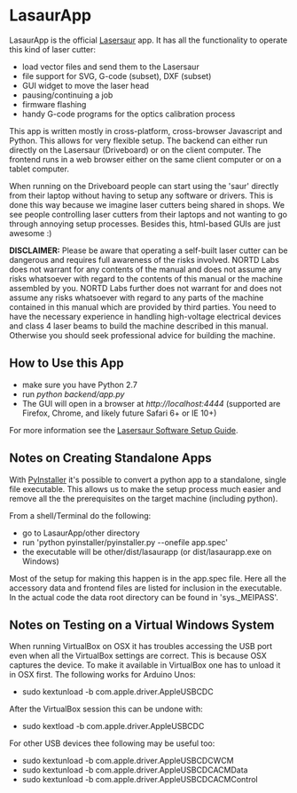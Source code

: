 LasaurApp
=========

LasaurApp is the official [Lasersaur](http://lasersaur.com) app. It
has all the functionality to operate this kind of laser cutter:

- load vector files and send them to the Lasersaur
- file support for SVG, G-code (subset), DXF (subset)
- GUI widget to move the laser head
- pausing/continuing a job
- firmware flashing
- handy G-code programs for the optics calibration process

This app is written mostly in cross-platform, cross-browser Javascript
and Python. This allows for very flexible setup. The backend can
either run directly on the Lasersaur (Driveboard) or on the client
computer. The frontend runs in a web browser either on the same client
computer or on a tablet computer.

When running on the Driveboard people can start using the 'saur'
directly from their laptop without having to setup any software or
drivers. This is done this way because we imagine laser cutters being
shared in shops. We see people controlling laser cutters from their
laptops and not wanting to go through annoying setup
processes. Besides this, html-based GUIs are just awesome :)

**DISCLAIMER:** Please be aware that operating a self-built laser
  cutter can be dangerous and requires full awareness of the risks
  involved. NORTD Labs does not warrant for any contents of the manual
  and does not assume any risks whatsoever with regard to the contents
  of this manual or the machine assembled by you. NORTD Labs further
  does not warrant for and does not assume any risks whatsoever with
  regard to any parts of the machine contained in this manual which
  are provided by third parties. You need to have the necessary
  experience in handling high-voltage electrical devices and class 4
  laser beams to build the machine described in this manual. Otherwise
  you should seek professional advice for building the machine.


How to Use this App
-------------------


* make sure you have Python 2.7
* run *python backend/app.py*
* The GUI will open in a browser at *http://localhost:4444*
  (supported are Firefox, Chrome, and likely future Safari 6+ or IE 10+)

For more information see the [Lasersaur Software Setup
Guide](http://www.lasersaur.com/manual/software).



Notes on Creating Standalone Apps
----------------------------------

With [PyInstaller](http://www.pyinstaller.org) it's possible to
convert a python app to a standalone, single file executable. This
allows us to make the setup process much easier and remove all the the
prerequisites on the target machine (including python).

From a shell/Terminal do the following:

* go to LasaurApp/other directory
* run 'python pyinstaller/pyinstaller.py --onefile app.spec'
* the executable will be other/dist/lasaurapp (or dist/lasaurapp.exe on Windows)

Most of the setup for making this happen is in the app.spec file. Here
all the accessory data and frontend files are listed for inclusion in
the executable. In the actual code the data root directory can be
found in 'sys._MEIPASS'.


Notes on Testing on a Virtual Windows System
---------------------------------------------

When running VirtualBox on OSX it has troubles accessing the USB port
even when all the VirtualBox settings are correct. This is because OSX
captures the device. To make it available in VirtualBox one has to
unload it in OSX first. The following works for Arduino Unos:

- sudo kextunload -b com.apple.driver.AppleUSBCDC

After the VirtualBox session this can be undone with:

- sudo kextload -b com.apple.driver.AppleUSBCDC

For other USB devices thee following may be useful too:
- sudo kextunload -b com.apple.driver.AppleUSBCDCWCM
- sudo kextunload -b com.apple.driver.AppleUSBCDCACMData
- sudo kextunload -b com.apple.driver.AppleUSBCDCACMControl
